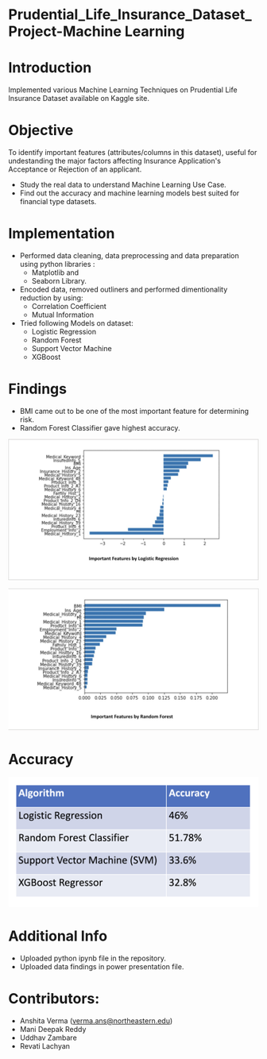 # Prudential_Life_Insurance_Dataset_Project-Machine Learning

# Introduction
Implemented various Machine Learning Techniques on Prudential Life Insurance Dataset available on Kaggle site.

# Objective
To identify important features (attributes/columns in this dataset), useful for undestanding the major factors affecting Insurance Application's Acceptance or Rejection of an applicant.
* Study the real data to understand Machine Learning Use Case.
* Find out the accuracy and machine learning models best suited for financial type datasets.

# Implementation
* Performed data cleaning, data preprocessing and data preparation using python libraries : 
    * Matplotlib and 
    * Seaborn Library.
* Encoded data, removed outliners and performed dimentionality reduction by using:
    * Correlation Coefficient
    * Mutual Information
* Tried following Models on dataset:
    * Logistic Regression
    * Random Forest
    * Support Vector Machine
    * XGBoost

# Findings
* BMI came out to be one of the most important feature for determining risk.
* Random Forest Classifier gave highest accuracy.

![UI](Image/ImportantFeaturesByLogisticRegression.png?raw=true "ImportantFeaturesByLogisticRegression")

![UI](Image/ImportantFeaturesByRandomForest.png?raw=true "ImportantFeaturesByRandomForest.png")

# Accuracy

![UI](Image/Accuracy.png?raw=true "Accuracy.png")

  
# Additional Info
* Uploaded python ipynb file in the repository.
* Uploaded data findings in power presentation file.

# Contributors:
* Anshita Verma (verma.ans@northeastern.edu)
* Mani Deepak Reddy
* Uddhav Zambare
* Revati Lachyan
